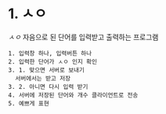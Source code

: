# 1. ㅅㅇ
*ㅅㅇ* 자음으로 된 단어를 입력받고 출력하는 프로그램
```
1. 입력창 하나, 입력버튼 하나
2. 입력한 단어가 ㅅㅇ 인지 확인
3. 1. 맞으면 서버로 보내기
  서버에서는 받고 저장
3. 2. 아니면 다시 입력 받기
4. 서버에 저장된 단어와 개수 클라이언트로 전송
5. 예쁘게 표현
```
